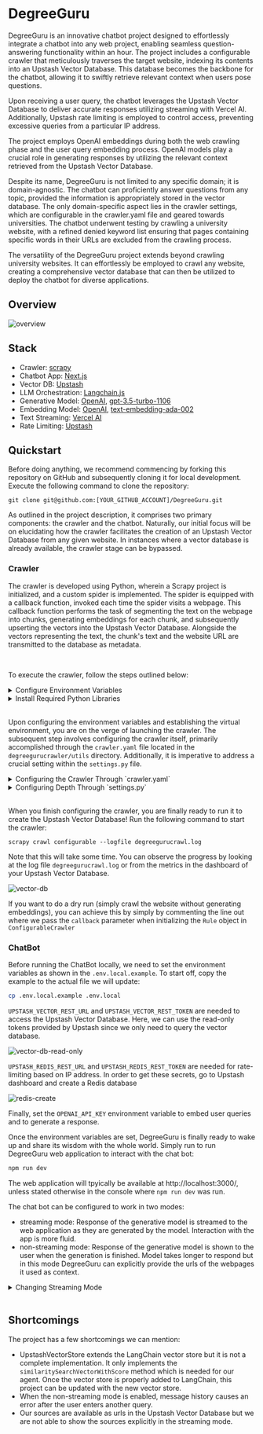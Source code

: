 # DegreeGuru

DegreeGuru is an innovative chatbot project designed to effortlessly integrate a chatbot into any web project, enabling seamless question-answering functionality within an hour. The project includes a configurable crawler that meticulously traverses the target website, indexing its contents into an Upstash Vector Database. This database becomes the backbone for the chatbot, allowing it to swiftly retrieve relevant context when users pose questions.

Upon receiving a user query, the chatbot leverages the Upstash Vector Database to deliver accurate responses utilizing streaming with Vercel AI. Additionally, Upstash rate limiting is employed to control access, preventing excessive queries from a particular IP address.

The project employs OpenAI embeddings during both the web crawling phase and the user query embedding process. OpenAI models play a crucial role in generating responses by utilizing the relevant context retrieved from the Upstash Vector Database.

Despite its name, DegreeGuru is not limited to any specific domain; it is domain-agnostic. The chatbot can proficiently answer questions from any topic, provided the information is appropriately stored in the vector database. The only domain-specific aspect lies in the crawler settings, which are configurable in the crawler.yaml file and geared towards universities. The chatbot underwent testing by crawling a university website, with a refined denied keyword list ensuring that pages containing specific words in their URLs are excluded from the crawling process.

The versatility of the DegreeGuru project extends beyond crawling university websites. It can effortlessly be employed to crawl any website, creating a comprehensive vector database that can then be utilized to deploy the chatbot for diverse applications.

## Overview

![overview](figs/overview.png)

## Stack

- Crawler: [scrapy](https://scrapy.org/)
- Chatbot App: [Next.js](https://nextjs.org/)
- Vector DB: [Upstash](https://upstash.com/)
- LLM Orchestration: [Langchain.js](https://js.langchain.com)
- Generative Model: [OpenAI](https://openai.com/), [gpt-3.5-turbo-1106](https://platform.openai.com/docs/models)
- Embedding Model: [OpenAI](https://openai.com/), [text-embedding-ada-002](https://platform.openai.com/docs/guides/embeddings)
- Text Streaming: [Vercel AI](https://vercel.com/ai)
- Rate Limiting: [Upstash](https://upstash.com/)

## Quickstart

Before doing anything, we recommend commencing by forking this repository on GitHub and subsequently cloning it for local development. Execute the following command to clone the repository:
```
git clone git@github.com:[YOUR_GITHUB_ACCOUNT]/DegreeGuru.git
```

As outlined in the project description, it comprises two primary components: the crawler and the chatbot. Naturally, our initial focus will be on elucidating how the crawler facilitates the creation of an Upstash Vector Database from any given website. In instances where a vector database is already available, the crawler stage can be bypassed.

### Crawler

The crawler is developed using Python, wherein a Scrapy project is initialized, and a custom spider is implemented. The spider is equipped with a callback function, invoked each time the spider visits a webpage. This callback function performs the task of segmenting the text on the webpage into chunks, generating embeddings for each chunk, and subsequently upserting the vectors into the Upstash Vector Database. Alongside the vectors representing the text, the chunk's text and the website URL are transmitted to the database as metadata.

</br>

To execute the crawler, follow the steps outlined below:

<details>

<summary>Configure Environment Variables</summary>
Before initiating the crawler, it is essential to configure environment variables. These variables serve the purpose of enabling text embedding with OpenAI and facilitating the transmission of vectors to the Upstash Vector Database.

If you don't have an Upstash Vector Database already, create one by setting 1536 as the vector size to match the [text-embedding-ada-002](https://platform.openai.com/docs/guides/embeddings) model.

![vector-db-create](figs/vector-db-create.png)


Set the following environment variables:
```
# UPSTASH VECTOR DB
UPSTASH_VECTOR_REST_URL=****
UPSTASH_VECTOR_REST_TOKEN=****

# OPENAI KEY
OPENAI_API_KEY=****
```


</details>

<details>
<summary>Install Required Python Libraries</summary>

To install the libraries, we suggest setting up a Python virtual environment. Before starting the installation, navigate to the `degreegurucrawler` directory.

To setup a virtual environment, first install `virtualenv` package:
```bash
pip install virtualenv
```
Then, create a new virtual environment and activate it:
```bash
# create environment
python3 -m venv venv

# activate environment
source venv/bin/activate
```
Finally, use the `requirements.txt` to install the required libraries:
```bash
pip install -r requirements.txt
``` 

</details>

</br>

Upon configuring the environment variables and establishing the virtual environment, you are on the verge of launching the crawler. The subsequent step involves configuring the crawler itself, primarily accomplished through the `crawler.yaml` file located in the `degreegurucrawler/utils` directory. Additionally, it is imperative to address a crucial setting within the `settings.py` file.

<details>
<summary>Configuring the Crawler Through `crawler.yaml`</summary>

The crawler.yaml has two main sections: `crawler` and `index`:

```yaml
crawler:
  start_urls:
    - https://www.some.domain.com
  link_extractor:
    allow: '.*some\.domain.*'
    deny:
      - "#"
      - '\?'
      - about
index:
  openAI_embedding_model: text-embedding-ada-002
  text_splitter:
    chunk_size: 1000
    chunk_overlap: 100
```

Under the `crawler` section, there are two sections:
- `start_urls`: denotes a list of urls which are the urls our crawler will start searching from
- `link_extractor`: denotes a dictionary which will be passed as arguments to [`scrapy.linkextractors.LinkExtractor`](https://docs.scrapy.org/en/latest/topics/link-extractors.html). Some important parameters are:
    - `allow`: Only extracts links which match the given regex(s)
    - `allow_domains`: Only extract links which match the domain(s)
    - `deny`: Deny links which match the given regex(s)

Under the `index` section, there are two sections:
- `openAI_embedding_model`: embedding model to use
- `test_splitter`: denotes a dictionary which will be passed as arguments to [`langchain.text_splitter.RecursiveCharacterTextSplitter`](https://api.python.langchain.com/en/latest/text_splitter/langchain.text_splitter.RecursiveCharacterTextSplitter.html)

</details>

<details>
<summary>Configuring Depth Through `settings.py`</summary>

`settings.py` file has an important setting called `DEPTH_LIMIT` which determines how many consecutive links our spider can crawl. Set a value too high and the spider will visit the deepest corners of the website, taking too long to finish with possibly diminishing returns. Set a value too low and the crawl will end before visiting relevant pages.

Scrapy logs the urls of pages when they are skipped because of the depth limit. Since this results in a lot of logs, this log type is disabled in our project. To enable it back, simply remove the `"scrapy.spidermiddlewares.depth"` from the `disable_loggers` in `degreegurucrawler/spider/configurable.py` file.
</details>

</br>

When you finish configuring the crawler, you are finally ready to run it to create the Upstash Vector Database! Run the following command to start the crawler:

```
scrapy crawl configurable --logfile degreegurucrawl.log
```

Note that this will take some time. You can observe the progress by looking at the log file `degreegurucrawl.log` or from the metrics in the dashboard of your Upstash Vector Database.

![vector-db](figs/vector-db.png)

If you want to do a dry run (simply crawl the website without generating embeddings), you can achieve this by simply by commenting the line out where we pass the `callback` parameter when initializing the `Rule` object in `ConfigurableCrawler`

### ChatBot

Before running the ChatBot locally, we need to set the environment variables as shown in the `.env.local.example`. To start off, copy the example to the actual file we will update:

```bash
cp .env.local.example .env.local
```

`UPSTASH_VECTOR_REST_URL` and `UPSTASH_VECTOR_REST_TOKEN` are needed to access the Upstash Vector Database. Here, we can use the read-only tokens provided by Upstash since we only need to query the vector database.

![vector-db-read-only](figs/vector-db-read-only.png)

`UPSTASH_REDIS_REST_URL` and `UPSTASH_REDIS_REST_TOKEN` are needed for rate-limiting based on IP address. In order to get these secrets, go to Upstash dashboard and create a Redis database

![redis-create](figs/redis-create.png)

Finally, set the `OPENAI_API_KEY` environment variable to embed user queries and to generate a response.

Once the environment variables are set, DegreeGuru is finally ready to wake up and share its wisdom with the whole world. Simply run to run DegreeGuru web application to interact with the chat bot:

```bash
npm run dev
```

The web application will tpyically be available at http://localhost:3000/, unless stated otherwise in the console where `npm run dev` was run.

The chat bot can be configured to work in two modes:
- streaming mode: Response of the generative model is streamed to the web application as they are generated by the model. Interaction with the app is more fluid.
- non-streaming mode: Response of the generative model is shown to the user when the generation is finished. Model takes longer to respond but in this mode DegreeGuru can explicitly provide the urls of the webpages it used as context.

<details>
<summary>Changing Streaming Mode</summary>
To change enable/disable streaming, simply navigate to `src/app/route/guru` directory and open `route.tsx` file. Setting `returnIntermediateSteps` to `true` disabled streaming while setting it to `false` enables streaming.`
</details>

</br>

## Shortcomings

The project has a few shortcomings we can mention:

- UpstashVectorStore extends the LangChain vector store but it is not a complete implementation. It only implements the `similaritySearchVectorWithScore` method which is needed for our agent. Once the vector store is properly added to LangChain, this project can be updated with the new vector store.
- When the non-streaming mode is enabled, message history causes an error after the user enters another query.
- Our sources are available as urls in the Upstash Vector Database but we are not able to show the sources explicitly in the streaming mode.